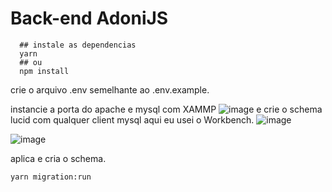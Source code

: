 # Back-end AdoniJS

```
  ## instale as dependencias 
  yarn
  ## ou 
  npm install
```

crie o arquivo .env semelhante ao .env.example.

instancie a porta do apache e  mysql com XAMMP
![image](https://user-images.githubusercontent.com/46464433/168426326-3654632f-653d-4b7d-9cb3-b101b5881851.png)
e crie o schema lucid com qualquer client mysql aqui eu usei o Workbench.
![image](https://user-images.githubusercontent.com/46464433/168426530-56324198-4fc8-489c-99ff-31a7ddfbfdec.png)

![image](https://user-images.githubusercontent.com/46464433/168426576-6e0c78d5-fa87-49d0-bda2-fe0f51da1eae.png)

aplica e cria o schema.

```
yarn migration:run
```


